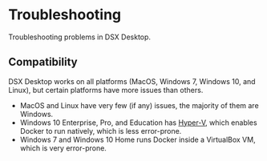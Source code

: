 # Troubleshooting
Troubleshooting problems in DSX Desktop.

## Compatibility
DSX Desktop works on all platforms (MacOS, Windows 7, Windows 10, and Linux), but certain platforms have more issues than others.
* MacOS and Linux have very few (if any) issues, the majority of them are Windows.
* Windows 10 Enterprise, Pro, and Education has [Hyper-V](https://docs.microsoft.com/en-us/virtualization/hyper-v-on-windows/quick-start/enable-hyper-v), which enables Docker to run natively, which is less error-prone.
* Windows 7 and Windows 10 Home runs Docker inside a VirtualBox VM, which is very error-prone.
